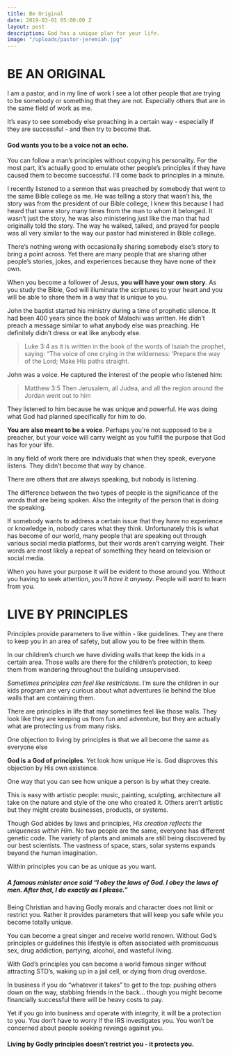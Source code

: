 ```yaml
---
title: Be Original
date: 2019-03-01 05:00:00 Z
layout: post
description: God has a unique plan for your life.
image: "/uploads/pastor-jeremiah.jpg"
---
```


# BE AN ORIGINAL

I am a pastor, and in my line of work I see a lot other people that are trying to be somebody or something that they are not. Especially others that are in the same field of work as me.

It’s easy to see somebody else preaching in a certain way - especially if they are successful - and then try to become that.

#### God wants you to be a voice not an echo.

You can follow a man’s principles without copying his personality. For the most part, it’s actually good to emulate other people’s principles if they have caused them to become successful. I’ll come back to principles in a minute.

I recently listened to a sermon that was preached by somebody that went to the same Bible college as me. He was telling a story that wasn’t his, the story was from the president of our Bible college, I knew this because I had heard that same story many times from the man to whom it belonged. It wasn’t just the story, he was also ministering just like the man that had originally told the story. The way he walked, talked, and prayed for people was all very similar to the way our pastor had ministered in Bible college.

There’s nothing wrong with occasionally sharing somebody else’s story to bring a point across. Yet there are many people that are sharing other people’s stories, jokes, and experiences because they have none of their own.

When you become a follower of Jesus, **you will have your own story**. As you study the Bible, God will illuminate the scriptures to your heart and you will be able to share them in a way that is unique to you.

John the baptist started his ministry during a time of prophetic silence. It had been 400 years since the book of Malachi was written. He didn’t preach a message similar to what anybody else was preaching. He definitely didn’t dress or eat like anybody else.

> Luke 3:4 as it is written in the book of the words of Isaiah the prophet, saying: “The voice of one crying in the wilderness: ‘Prepare the way of the Lord; Make His paths straight.

John was a voice. He captured the interest of the people who listened him:

> Matthew 3:5 Then Jerusalem, all Judea, and all the region around the Jordan went out to him

They listened to him because he was unique and powerful. He was doing what God had planned specifically for him to do.

**You are also meant to be a voice**. Perhaps you're not supposed  to be a preacher, but your voice will carry weight as you fulfill the purpose that God has for your life.

In any field of work there are individuals that when they speak, everyone listens. They didn’t become that way by chance.

There are others that are always speaking, but nobody is listening.

The difference between the two types of people is the significance of the words that are being spoken. Also the integrity of the person that is doing the speaking.

If somebody wants to address a certain issue that they have no experience or knowledge in, nobody cares what they think. Unfortunately this is what has become of our world, many people that are speaking out through various social media platforms, but their words aren’t carrying weight. Their words are most likely a repeat of something they heard on television or social media.

When you have your purpose it will be evident to those around you. Without you having to seek attention, _you’ll have it anyway_. People will _want_ to learn from you.

# LIVE BY PRINCIPLES

Principles provide parameters to live within - like guidelines. They are there to keep you in an area of safety, but allow you to be free within them.

In our children’s church we have dividing walls that keep the kids in a certain area. Those walls are there for the children’s protection, to keep them from wandering throughout the building unsupervised.

_Sometimes principles can feel like restrictions_. I’m sure the children in our kids program are very curious about what adventures lie behind the blue walls that are containing them.

There are principles in life that may sometimes feel like those walls. They look like they are keeping us from fun and adventure, but they are actually what are protecting us from many risks.

One objection to living by principles is that we all become the same as everyone else

**God is a God of principles**. Yet look how unique He is. God disproves this objection by His own existence.

One way that you can see how unique a person is by what they create.

This is easy with artistic people: music, painting, sculpting, architecture all take on the nature and style of the one who created it. Others aren’t artistic but they might create businesses, products, or systems.

Though God abides by laws and principles, _His creation reflects the uniqueness within Him_. No two people are the same, everyone has different genetic code. The variety of plants and animals are still being discovered by our best scientists. The vastness of space, stars, solar systems expands beyond the human imagination.

Within principles you can be as unique as you want.

##### A famous minister once said “I obey the laws of God. I obey the laws of men. After that, I do exactly as I please.”

Being Christian and having Godly morals and character does not limit or restrict you. Rather it provides parameters that will keep you safe while you become totally unique.

You can become a great singer and receive world renown. Without God’s principles or guidelines this lifestyle is often associated with promiscuous sex, drug addiction, partying, alcohol, and wasteful living.

With God’s principles you can become a world famous singer without attracting STD’s, waking up in a jail cell, or dying from drug overdose.

In business if you do “whatever it takes” to get to the top: pushing others down on the way, stabbing friends in the back… though you might become financially successful there will be heavy costs to pay.

Yet if you go into business and operate with integrity, it will be a protection to you. You don’t have to worry if the IRS investigates you. You won’t be concerned about people seeking revenge against you.

#### Living by Godly principles doesn’t restrict you - it protects you.